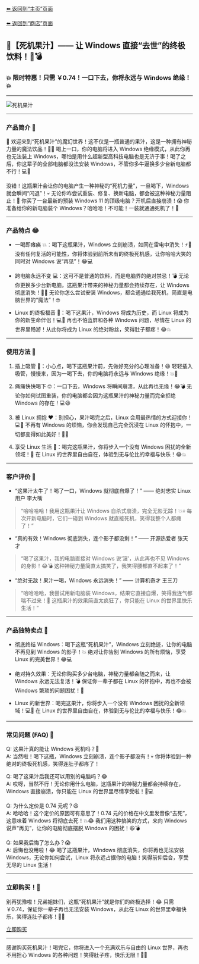 [⬅️ 返回到“主页”页面](./)

[⬅️ 返回到“商店”页面](./shop)

## 🥤【死机果汁】—— 让 Windows 直接“去世”的终极饮料！🍹💣

### 💥 限时特惠！只需 ￥0.74！一口下去，你将永远与 Windows 绝缘！💥

---

![死机果汁](https://mirror.ghproxy.com/https://raw.githubusercontent.com/felixng1988/felixng1988.github.io/images/%E5%95%86%E5%BA%97%EF%BC%9A%E6%AD%BB%E6%9C%BA%E6%9E%9C%E6%B1%81.jpg)

---

### 产品简介 🤣

🎉 欢迎来到“死机果汁”的魔幻世界！这不仅是一瓶普通的果汁，这是一种拥有神秘力量的魔法饮品！🍹💥 喝上一口，你的电脑将进入 Windows 绝缘模式，从此你再也无法装上 Windows，哪怕是用什么超新型高科技电脑也是无济于事！喝了之后，你这辈子的全部电脑都没法安装 Windows，不管你多牛逼换多少台新电脑都不行！💻🚫

没错！这瓶果汁会让你的电脑产生一种神秘的“死机力量”，一旦喝下，Windows 就会瞬间“闪退”！💀 无论你咋尝试重装、修复、换新电脑，都会被这种神秘力量阻止！🤣 你买了一台最新的预装 Windows 11 的顶级电脑？开机后直接崩溃！😱 你准备给你的新电脑装个 Windows？哈哈哈！不可能！一装就通通死机了！🍹

---

### 产品特点 😂

- 一喝即瘫痪 💥：喝下这瓶果汁，Windows 立刻崩溃，如同在雷电中消失！⚡🍹 没有任何复活的可能性，你将体验到前所未有的终极死机感，让你哈哈大笑的同时对 Windows 说“再见”！😂💻

- 跨电脑永远不变 💻：这可不是普通的饮料，而是电脑界的绝对禁忌！💣 无论你更换多少台新电脑，这瓶果汁带来的神秘力量都会持续存在，让 Windows 彻底消失！🍹🤣 无论你怎么尝试安装 Windows，都会通通给我死机，简直是电脑世界的“魔法”！🤓

- Linux 的终极福音 👑：喝下这果汁，Windows 将成为历史，而 Linux 将成为你的新生命伴侣！💻🎉 再也不怕蓝屏和各种 Windows 问题，尽情在 Linux 的世界里畅游！从此你将成为 Linux 的绝对粉丝，笑得肚子都疼！😂💥

---

### 使用方法 🤡

1. 插上吸管 🧃：小心点，喝下这瓶果汁前，先做好充分的心理准备！😆 轻轻插入吸管，慢慢来，因为一喝下去，你的电脑将永远与 Windows 绝缘！💥🍹

2. 痛痛快快喝下 🤓：一口下去，Windows 将瞬间崩溃，从此再也无缘！😂💣 无论你如何试图重装，你的电脑都会因为这瓶果汁的神秘力量而完全拒绝 Windows 的存在！💻😆

3. 被 Linux 拥抱 ❤️：别担心，果汁喝完之后，Linux 会用最热情的方式迎接你！💻🤗 不再有 Windows 的烦恼，你会发现自己完全沉浸在 Linux 的怀抱中，一切都变得如此美好！🤣🌟

4. 享受 Linux 生活 🌟：喝完这瓶果汁，你将步入一个没有 Windows 困扰的全新领域！🚀 在 Linux 的世界里自由自在，体验到无与伦比的幸福与快乐！😂💥

---

### 客户评价 🤣

- “这果汁太牛了！喝了一口，Windows 就彻底自爆了！” —— 绝对忠实 Linux 用户 李大嘴  
> “哈哈哈哈！我用这瓶果汁让 Windows 自杀式崩溃，完全无影无踪！💥💀 每次开新电脑时，它们一碰到 Windows 就直接死机，笑得我整个人都瘫了！”

- “真的有效！Windows 彻底消失，连个影子都没剩！” —— 开源热爱者 张天才  
> “喝了这果汁，我的电脑直接对 Windows 说‘滚’，从此再也不见 Windows 的身影！😂💣 这种神秘力量简直太搞笑了，我笑得腰都直不起来了！”

- “绝对无敌！果汁一喝，Windows 永远消失！” —— 计算机奇才 王三刀  
> “哈哈哈哈，我尝试用新电脑装 Windows，结果它直接自爆，笑得我连气都喘不过来！🤣 这瓶果汁的效果简直太疯狂了，你只能在 Linux 的世界里快乐生活！”

---

### 产品独特卖点 🎯

- 彻底终结 Windows：喝下这瓶“死机果汁”，Windows 立刻绝迹，让你的电脑不再见到 Windows 的影子！💥 绝对让你告别 Windows 的所有烦恼，享受 Linux 的完美世界！😂💻

- 绝对持久效果：无论你购买多少台电脑，神秘力量都会随之而来，让 Windows 永远无法复活！💣 保证你一辈子都在 Linux 的怀抱中，再也不会被 Windows 繁琐的问题困扰！🤣

- Linux 的新世界：喝完这果汁，你将步入一个没有 Windows 困扰的全新领域！💻🎉 在 Linux 的世界里自由自在，体验到无与伦比的幸福与快乐！😂💥

---

### 常见问题 (FAQ) 🤔

Q: 这果汁真的能让 Windows 死机吗？🤣  
A: 当然啦！喝下这瓶，Windows 立刻崩溃，连个影子都没有！💀 你将体验到一种绝对的终极死机感，笑得连肚子都疼了！

Q: 喝了这果汁后我还可以用别的电脑吗？😂  
A: 哎呀，当然不行！无论你用什么电脑，这瓶果汁的神秘力量都会持续存在，Windows 直接崩溃，你只能在 Linux 的世界里尽情享受啦！🤣💻

Q: 为什么定价是 0.74 元呢？😆  
A: 哈哈哈！这个定价的原因可有意思了！0.74 元的价格在中文里发音像“去死”，这意味着 Windows 将彻底去死！💥😂 我们用这种搞笑的方式，来向 Windows 说声“再见”，让你的电脑彻底摆脱 Windows 的困扰！😆💣

Q: 如果我后悔了怎么办？😱  
A: 后悔也没用啦！😂 喝了这瓶果汁，Windows 彻底消失，你将再也无法安装 Windows，无论你如何尝试，Linux 将永远占据你的电脑！笑得前仰后合，享受无尽的 Linux 生活！

---

### 立即购买！🛒

别再犹豫啦！兄弟姐妹们，这瓶“死机果汁”就是你们的终极选择！😂 只需 ￥0.74，保证你一辈子再也无法安装 Windows，从此在 Linux 的世界里幸福快乐，笑得连肚子都疼！🤣💥

[立即购买](./purchase)

---

感谢购买死机果汁！喝完它，你将进入一个充满欢乐与自由的 Linux 世界，再也不用担心 Windows 的各种问题！笑得肚子疼，快乐无限！🤣🎉